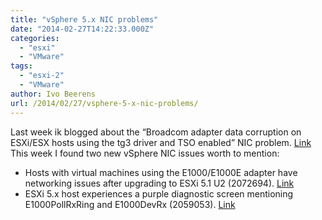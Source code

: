 ```yaml
---
title: "vSphere 5.x NIC problems"
date: "2014-02-27T14:22:33.000Z"
categories: 
  - "esxi"
  - "VMware"
tags: 
  - "esxi-2"
  - "VMware"
author: Ivo Beerens
url: /2014/02/27/vsphere-5-x-nic-problems/
---
```


Last week ik blogged about the “Broadcom adapter data corruption on ESXi/ESX hosts using the tg3 driver and TSO enabled” NIC problem. [Link](http://www.ivobeerens.nl/2014/02/19/vmware-esxi-broadcom-data-corruption-problem-with-tg3-driver-check-your-environment/) This week I found two new vSphere NIC issues worth to mention:

- Hosts with virtual machines using the E1000/E1000E adapter have networking issues after upgrading to ESXi 5.1 U2 (2072694). [Link](http://kb.VMware.com/selfservice/microsites/search.do?cmd=displayKC&docType=kc&externalId=2072694)
- ESXi 5.x host experiences a purple diagnostic screen mentioning E1000PollRxRing and E1000DevRx (2059053). [Link](http://kb.VMware.com/selfservice/microsites/search.do?language=en_US&cmd=displayKC&externalId=2059053)



